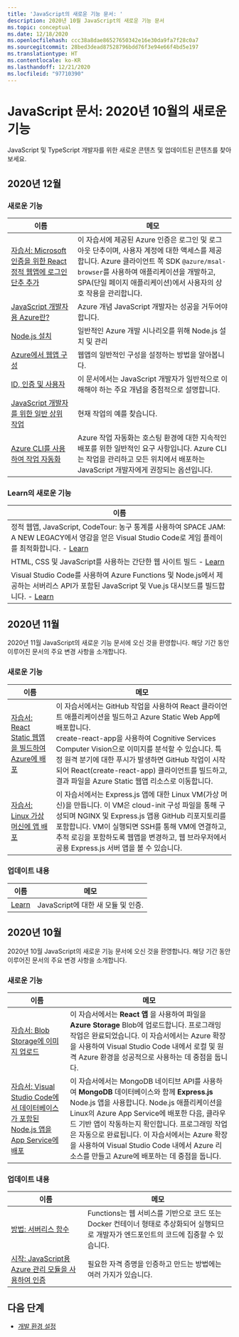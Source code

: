 ```yaml
---
title: 'JavaScript의 새로운 기능 문서: '
description: 2020년 10월 JavaScript의 새로운 기능 문서
ms.topic: conceptual
ms.date: 12/18/2020
ms.openlocfilehash: ccc38a8dae86527650342e16e30da9fa7f28c0a7
ms.sourcegitcommit: 28bed3dead87528796bdd76f3e94e66f4bd5e197
ms.translationtype: HT
ms.contentlocale: ko-KR
ms.lasthandoff: 12/21/2020
ms.locfileid: "97710390"
---
```

# <a name="javascript-docs-whats-new-for-october-2020"></a>JavaScript 문서: 2020년 10월의 새로운 기능

JavaScript 및 TypeScript 개발자를 위한 새로운 콘텐츠 및 업데이트된 콘텐츠를 찾아보세요.

## <a name="2020-december"></a>2020년 12월

### <a name="whats-new"></a>새로운 기능

|이름|메모|
|---------------------------------------|--|
|[자습서: Microsoft 인증을 위한 React 정적 웹앱에 로그인 단추 추가](./tutorial/single-page-application-azure-login-button-sdk-msal.md)|이 자습서에 제공된 Azure 인증은 로그인 및 로그아웃 단추이며, 사용자 계정에 대한 액세스를 제공합니다. Azure 클라이언트 쪽 SDK `@azure/msal-browser`를 사용하여 애플리케이션을 개발하고, SPA(단일 페이지 애플리케이션)에서 사용자의 상호 작용을 관리합니다.|
|[JavaScript 개발자용 Azure란?](core/what-is-azure-for-javascript-development.md)|Azure 개념 JavaScript 개발자는 성공을 거두어야 합니다.|
|[Node.js 설치](core/install-nodejs-develop-azure-sdk-project.md)|일반적인 Azure 개발 시나리오를 위해 Node.js 설치 및 관리|
|[Azure에서 웹앱 구성](how-to/configure-web-app-settings.md)|웹앱의 일반적인 구성을 설정하는 방법을 알아봅니다.|
|[ID, 인증 및 사용자](concepts/identity-authentication-users.md)|이 문서에서는 JavaScript 개발자가 일반적으로 이해해야 하는 주요 개념을 중점적으로 설명합니다.|
|[JavaScript 개발자를 위한 일반 상위 작업](how-to/common-javascript-tasks.md)|현재 작업의 예를 찾습니다.|
|[Azure CLI를 사용하여 작업 자동화](core/automate-tasks-with-azure-cli.md)|Azure 작업 자동화는 호스팅 환경에 대한 지속적인 배포를 위한 일반적인 요구 사항입니다. Azure CLI는 작업을 관리하고 모든 위치에서 배포하는 JavaScript 개발자에게 권장되는 옵션입니다.|

### <a name="whats-new-in-learn"></a>Learn의 새로운 기능


|이름|
|---------------------------------------|
|정적 웹앱, JavaScript, CodeTour: 농구 통계를 사용하여 SPACE JAM: A NEW LEGACY에서 영감을 얻은 Visual Studio Code로 게임 플레이를 최적화합니다. - [Learn](https://docs.microsoft.com/learn/paths/optimize-basketball-games-with-machine-learning/)|
|HTML, CSS 및 JavaScript를 사용하는 간단한 웹 사이트 빌드 - [Learn](https://docs.microsoft.com/learn/modules/build-simple-website/)|
|Visual Studio Code를 사용하여 Azure Functions 및 Node.js에서 제공하는 서버리스 API가 포함된 JavaScript 및 Vue.js 대시보드를 빌드합니다. - [Learn](https://docs.microsoft.com/learn/modules/build-api-azure-functions)|

## <a name="2020-november"></a>2020년 11월

2020년 11월 JavaScript의 새로운 기능 문서에 오신 것을 환영합니다. 해당 기간 동안 이루어진 문서의 주요 변경 사항을 소개합니다.

### <a name="whats-new"></a>새로운 기능

|이름|메모|
|---------------------------------------|--|
|[자습서: React Static 웹앱을 빌드하여 Azure에 배포](./tutorial/static-web-app/introduction.md)|이 자습서에서는 GitHub 작업을 사용하여 React 클라이언트 애플리케이션을 빌드하고 Azure Static Web App에 배포합니다.<br>create-react-app을 사용하여 Cognitive Services Computer Vision으로 이미지를 분석할 수 있습니다. 특정 원격 분기에 대한 푸시가 발생하면 GitHub 작업이 시작되어 React(create-react-app) 클라이언트를 빌드하고, 결과 파일을 Azure Static 웹앱 리소스로 이동합니다.|
|[자습서: Linux 가상 머신에 앱 배포](./tutorial/nodejs-virtual-machine-vm/introduction.md)|이 자습서에서는 Express.js 앱에 대한 Linux VM(가상 머신)을 만듭니다. 이 VM은 cloud-init 구성 파일을 통해 구성되며 NGINX 및 Express.js 앱용 GitHub 리포지토리를 포함합니다. VM이 실행되면 SSH를 통해 VM에 연결하고, 추적 로깅을 포함하도록 웹앱을 변경하고, 웹 브라우저에서 공용 Express.js 서버 앱을 볼 수 있습니다.|

### <a name="whats-updated"></a>업데이트 내용

|이름|메모|
|---------------------------------------|--|
|[Learn](learn-azure-javascript.md)|JavaScript에 대한 새 모듈 및 인증.|

## <a name="2020-october"></a>2020년 10월

2020년 10월 JavaScript의 새로운 기능 문서에 오신 것을 환영합니다. 해당 기간 동안 이루어진 문서의 주요 변경 사항을 소개합니다.

### <a name="whats-new"></a>새로운 기능

|이름|메모|
|---------------------------------------|--|
|[자습서: Blob Storage에 이미지 업로드](./tutorial/browser-file-upload-azure-storage-blob.md)|이 자습서에서는 **React 앱** 을 사용하여 파일을 **Azure Storage** Blob에 업로드합니다. 프로그래밍 작업은 완료되었습니다. 이 자습서에서는 Azure 확장을 사용하여 Visual Studio Code 내에서 로컬 및 원격 Azure 환경을 성공적으로 사용하는 데 중점을 둡니다.|
|[자습서: Visual Studio Code에서 데이터베이스가 포함된 Node.js 앱을 App Service에 배포](./tutorial/deploy-nodejs-mongodb-app-service-from-visual-studio-code.md)|이 자습서에서는 MongoDB 네이티브 API를 사용하여 **MongoDB** 데이터베이스와 함께 **Express.js** Node.js 앱을 사용합니다. Node.js 애플리케이션을 Linux의 Azure App Service에 배포한 다음, 클라우드 기반 앱이 작동하는지 확인합니다. 프로그래밍 작업은 자동으로 완료됩니다. 이 자습서에서는 Azure 확장을 사용하여 Visual Studio Code 내에서 Azure 리소스를 만들고 Azure에 배포하는 데 중점을 둡니다.|

### <a name="whats-updated"></a>업데이트 내용

|이름|메모|
|---------------------------------------|--|
|[방법: 서버리스 함수](how-to/develop-serverless-apps.md)|Functions는 웹 서비스를 기반으로 코드 또는 Docker 컨테이너 형태로 추상화되어 실행되므로 개발자가 엔드포인트의 코드에 집중할 수 있습니다.|
|[시작: JavaScript용 Azure 관리 모듈을 사용하여 인증](core/node-sdk-azure-authenticate.md)|필요한 자격 증명을 인증하고 만드는 방법에는 여러 가지가 있습니다.|

## <a name="next-steps"></a>다음 단계

* [개발 환경 설정](./core/configure-local-development-environment.md)